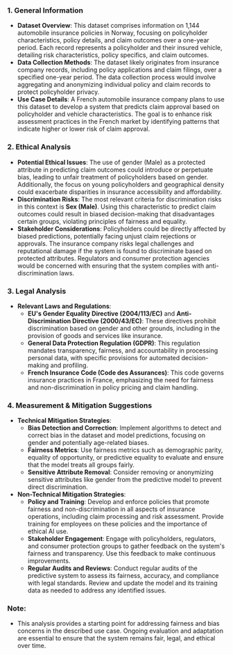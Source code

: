 ### **1. General Information**

- **Dataset Overview**: This dataset comprises information on 1,144 automobile insurance policies in Norway, focusing on policyholder characteristics, policy details, and claim outcomes over a one-year period. Each record represents a policyholder and their insured vehicle, detailing risk characteristics, policy specifics, and claim outcomes.
- **Data Collection Methods**: The dataset likely originates from insurance company records, including policy applications and claim filings, over a specified one-year period. The data collection process would involve aggregating and anonymizing individual policy and claim records to protect policyholder privacy.
- **Use Case Details**: A French automobile insurance company plans to use this dataset to develop a system that predicts claim approval based on policyholder and vehicle characteristics. The goal is to enhance risk assessment practices in the French market by identifying patterns that indicate higher or lower risk of claim approval.

### **2. Ethical Analysis**

- **Potential Ethical Issues**: The use of gender (Male) as a protected attribute in predicting claim outcomes could introduce or perpetuate bias, leading to unfair treatment of policyholders based on gender. Additionally, the focus on young policyholders and geographical density could exacerbate disparities in insurance accessibility and affordability.
- **Discrimination Risks**: The most relevant criteria for discrimination risks in this context is **Sex (Male)**. Using this characteristic to predict claim outcomes could result in biased decision-making that disadvantages certain groups, violating principles of fairness and equality.
- **Stakeholder Considerations**: Policyholders could be directly affected by biased predictions, potentially facing unjust claim rejections or approvals. The insurance company risks legal challenges and reputational damage if the system is found to discriminate based on protected attributes. Regulators and consumer protection agencies would be concerned with ensuring that the system complies with anti-discrimination laws.

### **3. Legal Analysis**

- **Relevant Laws and Regulations**: 
  - **EU's Gender Equality Directive (2004/113/EC)** and **Anti-Discrimination Directive (2000/43/EC)**: These directives prohibit discrimination based on gender and other grounds, including in the provision of goods and services like insurance.
  - **General Data Protection Regulation (GDPR)**: This regulation mandates transparency, fairness, and accountability in processing personal data, with specific provisions for automated decision-making and profiling.
  - **French Insurance Code (Code des Assurances)**: This code governs insurance practices in France, emphasizing the need for fairness and non-discrimination in policy pricing and claim handling.

### **4. Measurement & Mitigation Suggestions**

- **Technical Mitigation Strategies**:
  - **Bias Detection and Correction**: Implement algorithms to detect and correct bias in the dataset and model predictions, focusing on gender and potentially age-related biases.
  - **Fairness Metrics**: Use fairness metrics such as demographic parity, equality of opportunity, or predictive equality to evaluate and ensure that the model treats all groups fairly.
  - **Sensitive Attribute Removal**: Consider removing or anonymizing sensitive attributes like gender from the predictive model to prevent direct discrimination.
- **Non-Technical Mitigation Strategies**:
  - **Policy and Training**: Develop and enforce policies that promote fairness and non-discrimination in all aspects of insurance operations, including claim processing and risk assessment. Provide training for employees on these policies and the importance of ethical AI use.
  - **Stakeholder Engagement**: Engage with policyholders, regulators, and consumer protection groups to gather feedback on the system's fairness and transparency. Use this feedback to make continuous improvements.
  - **Regular Audits and Reviews**: Conduct regular audits of the predictive system to assess its fairness, accuracy, and compliance with legal standards. Review and update the model and its training data as needed to address any identified issues.

### **Note**:

- This analysis provides a starting point for addressing fairness and bias concerns in the described use case. Ongoing evaluation and adaptation are essential to ensure that the system remains fair, legal, and ethical over time.